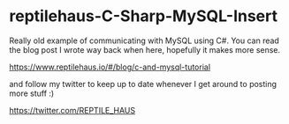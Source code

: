 # reptilehaus-C-Sharp-MySQL-Insert

Really old example of communicating with MySQL using C#. You can read the blog post I wrote way back when here, hopefully it makes more sense.

https://www.reptilehaus.io/#/blog/c-and-mysql-tutorial

and follow my twitter to keep up to date whenever I get around to posting more stuff :)

https://twitter.com/REPTILE_HAUS